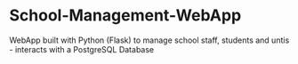 # School-Management-WebApp
 WebApp built with Python (Flask) to manage school staff, students and untis - interacts with a PostgreSQL Database
